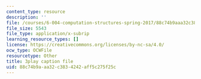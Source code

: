 ```yaml
---
content_type: resource
description: ''
file: /courses/6-004-computation-structures-spring-2017/88c74b9aaa32c3834242aff5c275f25c_aheyquidLO8.srt
file_size: 5543
file_type: application/x-subrip
learning_resource_types: []
license: https://creativecommons.org/licenses/by-nc-sa/4.0/
ocw_type: OCWFile
resourcetype: Other
title: 3play caption file
uid: 88c74b9a-aa32-c383-4242-aff5c275f25c
---
```

